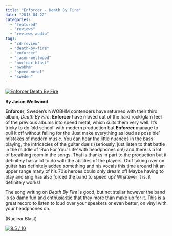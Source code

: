 ```yaml
---
title: "Enforcer - Death By Fire"
date: "2013-04-22"
categories: 
  - "featured"
  - "reviews"
  - "reviews-audio"
tags: 
  - "cd-review"
  - "death-by-fire"
  - "enforcer"
  - "jason-wellwood"
  - "nuclear-blast"
  - "nwobhm"
  - "speed-metal"
  - "sweden"
---
```


[![Enforcer Death By Fire](http://www.hellbound.ca/wp-content/uploads/2013/04/Enforcer-Death-By-Fire-182x182.jpg)](http://www.hellbound.ca/2013/04/enforcer-death-by-fire/enforcer-death-by-fire/)

**By Jason Wellwood**

**Enforcer**, Sweden’s NWOBHM contenders have returned with their third album, _Death By Fire_. **Enforcer** have moved out of the hard rock/glam feel of the previous albums into speed metal, which suits them very well. It’s tricky to do ‘old school’ with modern production but **Enforcer** manage to pull it off without falling for the ‘Just make everything as loud as possible’ mistakes of modern music. You can hear the little nuances in the bass playing, the intricacies of the guitar duels (seriously, just listen to that battle in the middle of ‘Run For Your Life’ with headphones on!) and there is a lot of breathing room in the songs. That is thanks in part to the production but it definitely has a lot to do with the abilities of the players. Olof taking over on guitar has definitely added something and his vocals this time around hit an upper range many of his 70’s heroes could only dream of! Maybe having to play and sing has also forced the band to speed up? Whatever it is, it definitely works!

The song writing on _Death By Fire_ is good, but not stellar however the band is so damn fun and enthusiastic that they more than make up for it. This is a great record to listen to loud over your speakers or even better, on vinyl with your headphones on.

(Nuclear Blast)

[![8.5 / 10](http://www.hellbound.ca/wp-content/uploads/2009/08/review851.png)](http://www.hellbound.ca/2009/08/black-lotus-harvest-of-seasons/review85-4/)
